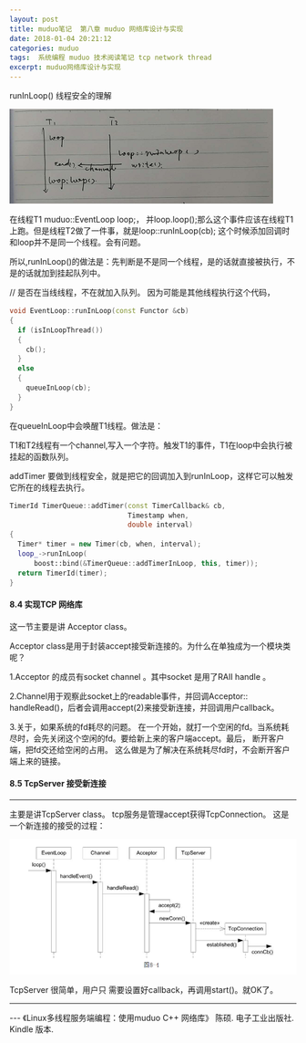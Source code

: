 ```yaml
---
layout: post
title: muduo笔记  第八章 muduo 网络库设计与实现
date: 2018-01-04 20:21:12
categories: muduo
tags:  系统编程 muduo 技术阅读笔记 tcp network thread
excerpt: muduo网络库设计与实现
---
```



runInLoop() 线程安全的理解

![](/assets/muduo/8-muduo-EventLoop.png) 

在线程T1 muduo::EventLoop loop;， 并loop.loop();那么这个事件应该在线程T1上跑。但是线程T2做了一件事，就是loop::runInLoop(cb); 这个时候添加回调时和loop并不是同一个线程。会有问题。

所以,runInLoop()的做法是：先判断是不是同一个线程，是的话就直接被执行，不是的话就加到挂起队列中。

// 是否在当线线程，不在就加入队列。 因为可能是其他线程执行这个代码，

```c++
void EventLoop::runInLoop(const Functor &cb)
{
  if (isInLoopThread())
  {
    cb();
  }
  else
  {
    queueInLoop(cb);
  }
}
```

在queueInLoop中会唤醒T1线程。做法是：

T1和T2线程有一个channel,写入一个字符。触发T1的事件，T1在loop中会执行被挂起的函数队列。


addTimer 要做到线程安全，就是把它的回调加入到runInLoop，这样它可以触发它所在的线程去执行。

```c++
TimerId TimerQueue::addTimer(const TimerCallback& cb,
                             Timestamp when,
                             double interval)
{
  Timer* timer = new Timer(cb, when, interval);
  loop_->runInLoop(
      boost::bind(&TimerQueue::addTimerInLoop, this, timer));
  return TimerId(timer);
}
```



#### 8.4 实现TCP 网络库

这一节主要是讲 Acceptor class。


Acceptor class是用于封装accept接受新连接的。为什么在单独成为一个模块类呢？

1.Acceptor  的成员有socket channel 。其中socket 是用了RAII handle 。

2.Channel用于观察此socket上的readable事件，并回调Acceptor:: handleRead()，后者会调用accept(2)来接受新连接，并回调用户callback。

3.关于，如果系统的fd耗尽的问题。 在一个开始，就打一个空闲的fd。当系统耗尽时，会先关闭这个空闲的fd。要给新上来的客户端accept。最后，
断开客户端，把fd交还给空闲的占用。 这么做是为了解决在系统耗尽fd时，不会断开客户端上来的链接。


#### 8.5 TcpServer  接受新连接
---
主要是讲TcpServer class。 tcp服务是管理accept获得TcpConnection。
这是一个新连接的接受的过程：

![](/assets/muduo/8-muduo-tcpserver-class.png) 

TcpServer 很简单，用户只 需要设置好callback，再调用start()。就OK了。



---
 \--- 《Linux多线程服务端编程：使用muduo C++ 网络库》 陈硕. 电子工业出版社. Kindle 版本.






